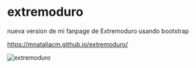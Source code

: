 # extremoduro
nueva version de mi fanpage de Extremoduro usando bootstrap

https://mnataliacm.github.io/extremoduro/

![extremoduro](https://user-images.githubusercontent.com/74043250/153898531-1b7e8a42-9513-4fcd-ab23-694a61248aea.png)
